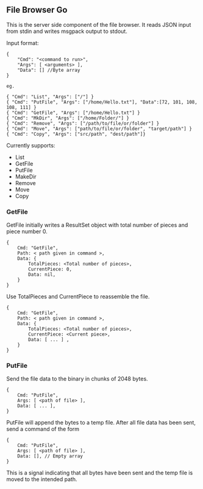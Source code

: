 ## File Browser Go

This is the server side component of the file browser. It reads JSON input from stdin and writes msgpack output to stdout.

Input format:
```
{
	"Cmd": "<command to run>",
	"Args": [ <arguments> ],
	"Data": [] //Byte array
}

eg.

{ "Cmd": "List", "Args": ["/"] }
{ "Cmd": "PutFile", "Args": ["/home/Hello.txt"], "Data":[72, 101, 108, 108, 111] }
{ "Cmd": "GetFile", "Args": ["/home/Hello.txt"] }
{ "Cmd": "MkDir", "Args": ["/home/Folder/"] }
{ "Cmd": "Remove", "Args": ["/path/to/file/or/folder"] }
{ "Cmd": "Move", "Args": ["path/to/file/or/folder", "target/path"] }
{ "Cmd": "Copy", "Args": ["src/path", "dest/path"]}
```

Currently supports:
*	List
*	GetFile
*	PutFile
*	MakeDir
*	Remove
*	Move
*	Copy


### GetFile
GetFile initially writes a ResultSet object
with total number of pieces and piece number 0.
```
{
	Cmd: "GetFile",
	Path: < path given in command >,
	Data: {
		TotalPieces: <Total number of pieces>,
		CurrentPiece: 0,
		Data: nil,
	}
}
```
Use TotalPieces and CurrentPiece to reassemble the file.
```
{
	Cmd: "GetFile",
	Path: < path given in command >,
	Data: {
		TotalPieces: <Total number of pieces>,
		CurrentPiece: <Current piece>,
		Data: [ ... ] ,
	}
}
```

### PutFile

Send the file data to the binary in chunks of 2048 bytes.
```
{
	Cmd: "PutFile",
	Args: [ <path of file> ],
	Data: [ ... ], 
}
```
PutFile will append the bytes to a temp file.
After all file data has been sent, send a command of the form

```
{
	Cmd: "PutFile",
	Args: [ <path of file> ],
	Data: [], // Empty array
}
```
This is a signal indicating that all bytes have been sent and 
the temp file is moved to the intended path.

